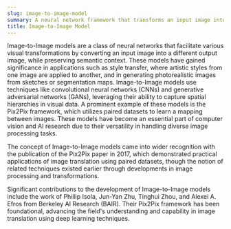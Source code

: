 ```yaml
---
slug: image-to-image-model
summary: A neural network framework that transforms an input image into an output image, maintaining the semantic context of visual data.
title: Image-to-Image Model
---
```


Image-to-Image models are a class of neural networks that facilitate various visual transformations by converting an input image into a different output image, while preserving semantic context. These models have gained significance in applications such as style transfer, where artistic styles from one image are applied to another, and in generating photorealistic images from sketches or segmentation maps. Image-to-Image models use techniques like convolutional neural networks (CNNs) and generative adversarial networks (GANs), leveraging their ability to capture spatial hierarchies in visual data. A prominent example of these models is the Pix2Pix framework, which utilizes paired datasets to learn a mapping between images. These models have become an essential part of computer vision and AI research due to their versatility in handling diverse image processing tasks.

The concept of Image-to-Image models came into wider recognition with the publication of the Pix2Pix paper in 2017, which demonstrated practical applications of image translation using paired datasets, though the notion of related techniques existed earlier through developments in image processing and transformations.

Significant contributions to the development of Image-to-Image models include the work of Phillip Isola, Jun-Yan Zhu, Tinghui Zhou, and Alexei A. Efros from Berkeley AI Research (BAIR). Their Pix2Pix framework has been foundational, advancing the field's understanding and capability in image translation using deep learning techniques.